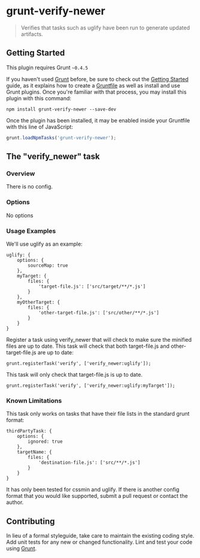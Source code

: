 # grunt-verify-newer

> Verifies that tasks such as uglify have been run to generate updated artifacts.

## Getting Started
This plugin requires Grunt `~0.4.5`

If you haven't used [Grunt](http://gruntjs.com/) before, be sure to check out the [Getting Started](http://gruntjs.com/getting-started) guide, as it explains how to create a [Gruntfile](http://gruntjs.com/sample-gruntfile) as well as install and use Grunt plugins. Once you're familiar with that process, you may install this plugin with this command:

```shell
npm install grunt-verify-newer --save-dev
```

Once the plugin has been installed, it may be enabled inside your Gruntfile with this line of JavaScript:

```js
grunt.loadNpmTasks('grunt-verify-newer');
```

## The "verify_newer" task

### Overview
There is no config.

### Options
No options

### Usage Examples
We'll use uglify as an example:
```
uglify: {
    options: {
        sourceMap: true
    },
    myTarget: {
        files: {
            'target-file.js': ['src/target/**/*.js']
        }
    },
    myOtherTarget: {
        files: {
            'other-target-file.js': ['src/other/**/*.js']
        }
    }
}
```

Register a task using verify_newer that will check to make sure the minified files are up to date. This task will check that both target-file.js and other-target-file.js are up to date:
```
grunt.registerTask('verify', ['verify_newer:uglify']);
```
This task will only check that target-file.js is up to date.
```
grunt.registerTask('verify', ['verify_newer:uglify:myTarget']);
```


### Known Limitations
This task only works on tasks that have their file lists in the standard grunt format:
```
thirdPartyTask: {
    options: {
        ignored: true
    },
    targetName: {
        files: {
            'destination-file.js': ['src/**/*.js']
        }
    }
}
```

It has only been tested for cssmin and uglify. If there is another config format that you would like supported, submit a pull request or contact the author.

## Contributing
In lieu of a formal styleguide, take care to maintain the existing coding style. Add unit tests for any new or changed functionality. Lint and test your code using [Grunt](http://gruntjs.com/).

